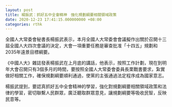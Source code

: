 ```yaml
---
layout: post
title: 楊振武：抓好五中全會精神　強化規劃綱要相關領域政策
date: 2020-12-23 17:41:15.000000000 +08:00
categories: rthk
---
```


全國人大常委會秘書長楊振武表示，本月全國人大常委會會議擬作出關於召開十三屆全國人大四次會議的決定，大會一項重要任務是審查批准「十四五」規劃和2035年遠景目標綱要。

《中國人大》雜誌發表楊振武在上月底的講話，他表示，按照工作計劃，現在到明年大會召開只有3個多月的時間，要按照全國人大常委會委員長栗戰書要求，紮實做好相關工作，確保規劃綱要順利通過，使黨的主張通過法定程序成為國家意志。

楊振武提到，要認真抓好五中全會精神的學習，強化對規劃綱要相關領域政策和法律的學習，密切聯繫人民群眾，廣泛聽取群眾意見，讓規劃綱要等吸收民智，反映民意等。
